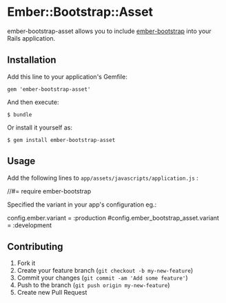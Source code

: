 # Ember::Bootstrap::Asset

ember-bootstrap-asset allows you to include [ember-bootstrap](https://github.com/emberjs-addons/ember-bootstrap) into your Rails application.

## Installation

Add this line to your application's Gemfile:

    gem 'ember-bootstrap-asset'

And then execute:

    $ bundle

Or install it yourself as:

    $ gem install ember-bootstrap-asset

## Usage

Add the following lines to `app/assets/javascripts/application.js` :

  //#= require ember-bootstrap

Specified the variant in your app's configuration eg.:

  config.ember.variant = :production
  #config.ember_bootstrap_asset.variant = :development


## Contributing

1. Fork it
2. Create your feature branch (`git checkout -b my-new-feature`)
3. Commit your changes (`git commit -am 'Add some feature'`)
4. Push to the branch (`git push origin my-new-feature`)
5. Create new Pull Request
